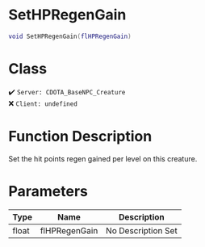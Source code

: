 # SetHPRegenGain
```lua
void SetHPRegenGain(flHPRegenGain)
```
# Class
✔️ `Server: CDOTA_BaseNPC_Creature`  
❌ `Client: undefined`  

# Function Description
Set the hit points regen gained per level on this creature.
# Parameters
Type|Name|Description
--|--|--
float|flHPRegenGain|No Description Set
